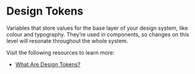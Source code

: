 # Design Tokens

Variables that store values for the base layer of your design system, like colour and typography. They’re used in components, so changes on this level will resonate throughout the whole system.

Visit the following resources to learn more:

- [What Are Design Tokens?](https://xd.adobe.com/ideas/principles/design-systems/what-are-design-tokens/)
